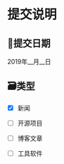 # 提交说明

## :bookmark:提交日期

2019年__月__日

## :card_file_box:类型

- [x] 新闻
- [ ] 开源项目
- [ ] 博客文章
- [ ] 工具软件


